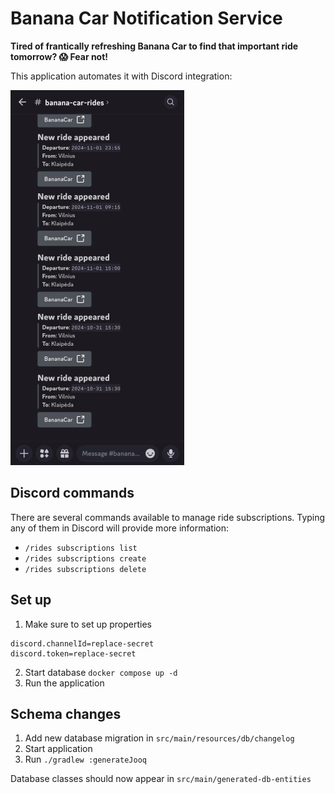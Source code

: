 # Banana Car Notification Service

**Tired of frantically refreshing Banana Car to find that important ride tomorrow? 😱 Fear not!**

This application automates it with Discord integration:

![discord_banana_car.png](pictures/discord_banana_car.png)

## Discord commands

There are several commands available to manage ride subscriptions. Typing any of them in Discord will provide more
information:

* `/rides subscriptions list`
* `/rides subscriptions create`
* `/rides subscriptions delete`

## Set up

1. Make sure to set up properties

```properties
discord.channelId=replace-secret
discord.token=replace-secret
```

2. Start database `docker compose up -d`
3. Run the application

## Schema changes

1. Add new database migration in `src/main/resources/db/changelog`
2. Start application
3. Run `./gradlew :generateJooq`

Database classes should now appear in `src/main/generated-db-entities`
